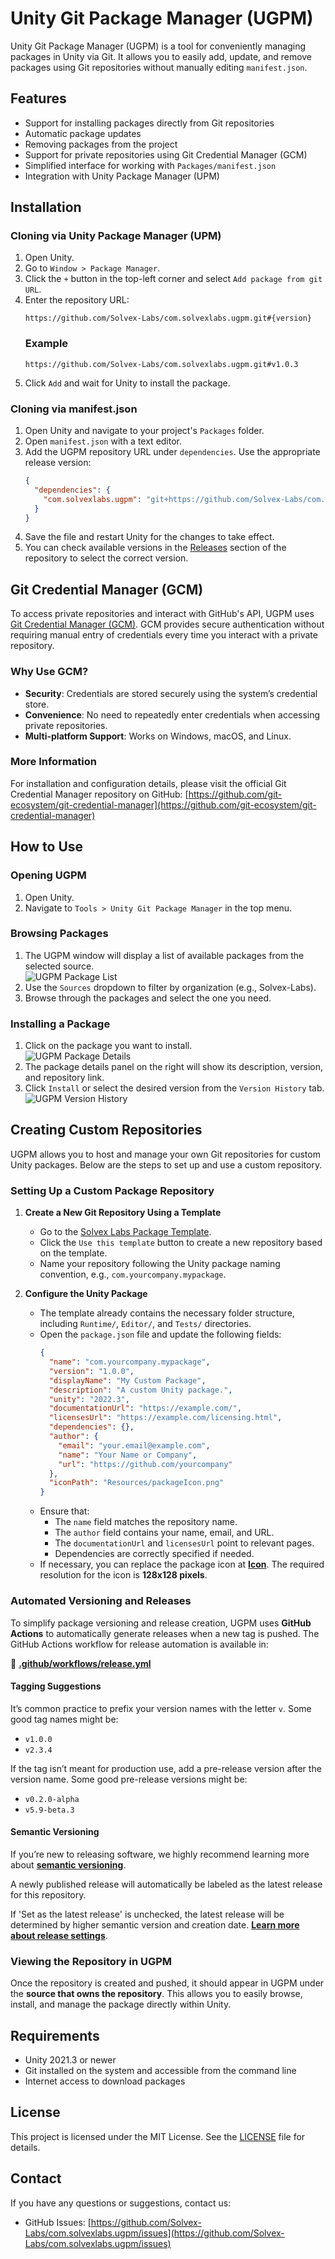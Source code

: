 # Unity Git Package Manager (UGPM)

Unity Git Package Manager (UGPM) is a tool for conveniently managing packages in Unity via Git. It allows you to easily add, update, and remove packages using Git repositories without manually editing `manifest.json`.

## Features

- Support for installing packages directly from Git repositories
- Automatic package updates
- Removing packages from the project
- Support for private repositories using Git Credential Manager (GCM)
- Simplified interface for working with `Packages/manifest.json`
- Integration with Unity Package Manager (UPM)

## Installation

### Cloning via Unity Package Manager (UPM)

1. Open Unity.
2. Go to `Window > Package Manager`.
3. Click the `+` button in the top-left corner and select `Add package from git URL`.
4. Enter the repository URL:
   ```
   https://github.com/Solvex-Labs/com.solvexlabs.ugpm.git#{version}
   ```
   ### Example
   ```
   https://github.com/Solvex-Labs/com.solvexlabs.ugpm.git#v1.0.3
   ```
5. Click `Add` and wait for Unity to install the package.

### Cloning via manifest.json

1. Open Unity and navigate to your project's `Packages` folder.
2. Open `manifest.json` with a text editor.
3. Add the UGPM repository URL under `dependencies`. Use the appropriate release version:
   ```json
   {
     "dependencies": {
       "com.solvexlabs.ugpm": "git+https://github.com/Solvex-Labs/com.solvexlabs.ugpm.git#v1.0.3"
     }
   }
   ```
4. Save the file and restart Unity for the changes to take effect.
5. You can check available versions in the [Releases](https://github.com/Solvex-Labs/com.solvexlabs.ugpm/releases) section of the repository to select the correct version.

## Git Credential Manager (GCM)

To access private repositories and interact with GitHub's API, UGPM uses [Git Credential Manager (GCM)](https://github.com/git-ecosystem/git-credential-manager). GCM provides secure authentication without requiring manual entry of credentials every time you interact with a private repository.

### Why Use GCM?

- **Security**: Credentials are stored securely using the system’s credential store.
- **Convenience**: No need to repeatedly enter credentials when accessing private repositories.
- **Multi-platform Support**: Works on Windows, macOS, and Linux.

### More Information

For installation and configuration details, please visit the official Git Credential Manager repository on GitHub: [https://github.com/git-ecosystem/git-credential-manager](https://github.com/git-ecosystem/git-credential-manager)

## How to Use

### Opening UGPM

1. Open Unity.
2. Navigate to `Tools > Unity Git Package Manager` in the top menu.  

### Browsing Packages

1. The UGPM window will display a list of available packages from the selected source.  
   ![UGPM Package List](docs/images/ugpm_package_list.png)
2. Use the `Sources` dropdown to filter by organization (e.g., Solvex-Labs).
3. Browse through the packages and select the one you need.

### Installing a Package

1. Click on the package you want to install.  
   ![UGPM Package Details](docs/images/ugpm_package_details_soe.png)
2. The package details panel on the right will show its description, version, and repository link.
3. Click `Install` or select the desired version from the `Version History` tab.  
   ![UGPM Version History](docs/images/ugpm_version_history.png)

## Creating Custom Repositories

UGPM allows you to host and manage your own Git repositories for custom Unity packages. Below are the steps to set up and use a custom repository.

### Setting Up a Custom Package Repository

1. **Create a New Git Repository Using a Template**
   - Go to the [Solvex Labs Package Template](https://github.com/Solvex-Labs/package-template).
   - Click the `Use this template` button to create a new repository based on the template.
   - Name your repository following the Unity package naming convention, e.g., `com.yourcompany.mypackage`.

2. **Configure the Unity Package**
   - The template already contains the necessary folder structure, including `Runtime/`, `Editor/`, and `Tests/` directories.
   - Open the `package.json` file and update the following fields:
     ```json
     {
       "name": "com.yourcompany.mypackage",
       "version": "1.0.0",
       "displayName": "My Custom Package",
       "description": "A custom Unity package.",
       "unity": "2022.3",
       "documentationUrl": "https://example.com/",
       "licensesUrl": "https://example.com/licensing.html",
       "dependencies": {},
       "author": {
         "email": "your.email@example.com",
         "name": "Your Name or Company",
         "url": "https://github.com/yourcompany"
       },
       "iconPath": "Resources/packageIcon.png"
     }
     ```
   - Ensure that:
     - The `name` field matches the repository name.
     - The `author` field contains your name, email, and URL.
     - The `documentationUrl` and `licensesUrl` point to relevant pages.
     - Dependencies are correctly specified if needed.
   - If necessary, you can replace the package icon at **[Icon](Resources/packageIcon.png)**. The required resolution for the icon is **128x128 pixels**.

### Automated Versioning and Releases

To simplify package versioning and release creation, UGPM uses **GitHub Actions** to automatically generate releases when a new tag is pushed. The GitHub Actions workflow for release automation is available in:

📄 **[.github/workflows/release.yml](.github/workflows/release.yml)**

#### Tagging Suggestions
It’s common practice to prefix your version names with the letter `v`. Some good tag names might be:
- `v1.0.0`
- `v2.3.4`

If the tag isn’t meant for production use, add a pre-release version after the version name. Some good pre-release versions might be:
- `v0.2.0-alpha`
- `v5.9-beta.3`

#### Semantic Versioning
If you’re new to releasing software, we highly recommend learning more about **[semantic versioning](https://semver.org/)**.

A newly published release will automatically be labeled as the latest release for this repository.

If 'Set as the latest release' is unchecked, the latest release will be determined by higher semantic version and creation date. **[Learn more about release settings](https://docs.github.com/en/repositories/releasing-projects-on-github/managing-releases-in-a-repository)**.

### Viewing the Repository in UGPM

Once the repository is created and pushed, it should appear in UGPM under the **source that owns the repository**. This allows you to easily browse, install, and manage the package directly within Unity.

## Requirements

- Unity 2021.3 or newer
- Git installed on the system and accessible from the command line
- Internet access to download packages

## License

This project is licensed under the MIT License. See the [LICENSE](LICENSE) file for details.

## Contact

If you have any questions or suggestions, contact us:
- GitHub Issues: [https://github.com/Solvex-Labs/com.solvexlabs.ugpm/issues](https://github.com/Solvex-Labs/com.solvexlabs.ugpm/issues)


